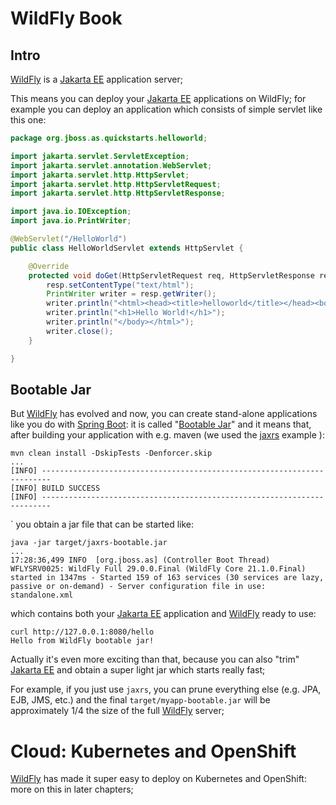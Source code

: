 # WildFly Book


## Intro

[WildFly](https://www.wildfly.org/) is a [Jakarta EE](https://jakarta.ee/) application server;

This means you can deploy your [Jakarta EE](https://jakarta.ee/) applications on WildFly; for example you can deploy an
application which consists of simple servlet like this one:

```java
package org.jboss.as.quickstarts.helloworld;

import jakarta.servlet.ServletException;
import jakarta.servlet.annotation.WebServlet;
import jakarta.servlet.http.HttpServlet;
import jakarta.servlet.http.HttpServletRequest;
import jakarta.servlet.http.HttpServletResponse;

import java.io.IOException;
import java.io.PrintWriter;

@WebServlet("/HelloWorld")
public class HelloWorldServlet extends HttpServlet {

	@Override
	protected void doGet(HttpServletRequest req, HttpServletResponse resp) throws ServletException, IOException {
		resp.setContentType("text/html");
		PrintWriter writer = resp.getWriter();
		writer.println("<html><head><title>helloworld</title></head><body>");
		writer.println("<h1>Hello World!</h1>");
		writer.println("</body></html>");
		writer.close();
	}

}
```


## Bootable Jar

But [WildFly](https://www.wildfly.org/) has evolved and now, you can create stand-alone applications like you do with [Spring Boot](https://spring.io/projects/spring-boot):
it is called "[Bootable Jar](https://docs.wildfly.org/bootablejar/)" and it means that, after building your application with e.g. maven (we used the [jaxrs](https://github.com/wildfly-extras/wildfly-jar-maven-plugin/tree/10.0.0.Final/examples/jaxrs) example ):

```shell
mvn clean install -DskipTests -Denforcer.skip
...
[INFO] ------------------------------------------------------------------------
[INFO] BUILD SUCCESS
[INFO] ------------------------------------------------------------------------
```
`
you obtain a jar file that can be started like:

```shell
java -jar target/jaxrs-bootable.jar
...
17:28:36,499 INFO  [org.jboss.as] (Controller Boot Thread) WFLYSRV0025: WildFly Full 29.0.0.Final (WildFly Core 21.1.0.Final) started in 1347ms - Started 159 of 163 services (30 services are lazy, passive or on-demand) - Server configuration file in use: standalone.xml
```

which contains both your [Jakarta EE](https://jakarta.ee/) application and [WildFly](https://www.wildfly.org/) ready to use:

```shell
curl http://127.0.0.1:8080/hello
Hello from WildFly bootable jar!
```

Actually it's even more exciting than that, because you can also "trim" [Jakarta EE](https://jakarta.ee/) and obtain a super light jar which starts really fast;

For example, if you just use `jaxrs`, you can prune everything else (e.g. JPA, EJB, JMS, etc.) and the final `target/myapp-bootable.jar` will be approximately 1/4 the size of the full [WildFly](https://www.wildfly.org/) server; 


# Cloud: Kubernetes and OpenShift

[WildFly](https://www.wildfly.org/) has made it super easy to deploy on Kubernetes and OpenShift: more on this in later chapters;


